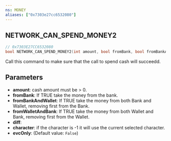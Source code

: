 ```yaml
---
ns: MONEY
aliases: ["0x7303e27cc6532080"]
---
```

## NETWORK_CAN_SPEND_MONEY2

```c
// 0x7303E27CC6532080
bool NETWORK_CAN_SPEND_MONEY2(int amount, bool fromBank, bool fromBankAndWallet, bool fromWalletAndBank, int diff, int character, bool evcOnly);
```

Call this command to make sure that the call to spend cash will succeedd.


## Parameters
* **amount**: cash amount must be > 0.
* **fromBank**: If TRUE take the money from the bank.
* **fromBankAndWallet**: If TRUE take the money from both Bank and Wallet, removing first from the Bank.
* **fromWalletAndBank**: If TRUE take the money from both Wallet and Bank, removing first from the Wallet.
* **diff**: 
* **character**: if the character is -1 it will use the current selected character.
* **evcOnly**: (Default value: `False`)
